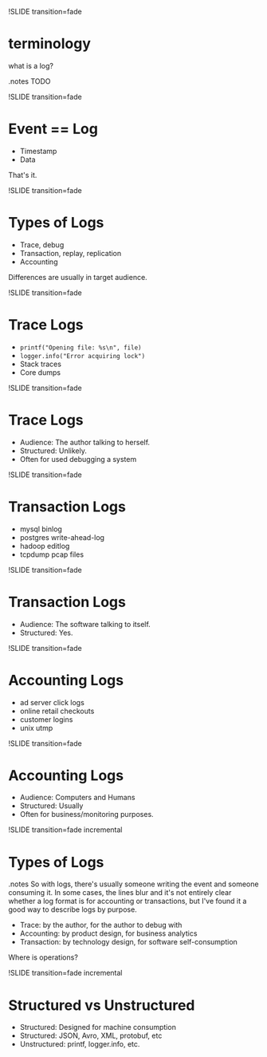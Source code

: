!SLIDE transition=fade
# terminology

what is a log?

.notes TODO

!SLIDE transition=fade
# Event == Log

* Timestamp
* Data

That's it.

!SLIDE transition=fade
# Types of Logs

* Trace, debug
* Transaction, replay, replication
* Accounting

Differences are usually in target audience.

!SLIDE transition=fade
# Trace Logs

* `printf("Opening file: %s\n", file)`
* `logger.info("Error acquiring lock")`
* Stack traces
* Core dumps

!SLIDE transition=fade
# Trace Logs

* Audience: The author talking to herself.
* Structured: Unlikely.
* Often for used debugging a system

!SLIDE transition=fade
# Transaction Logs

* mysql binlog
* postgres write-ahead-log
* hadoop editlog
* tcpdump pcap files

!SLIDE transition=fade
# Transaction Logs

* Audience: The software talking to itself.
* Structured: Yes.

!SLIDE transition=fade
# Accounting Logs

* ad server click logs
* online retail checkouts
* customer logins
* unix utmp

!SLIDE transition=fade
# Accounting Logs

* Audience: Computers and Humans
* Structured: Usually
* Often for business/monitoring purposes.

!SLIDE transition=fade incremental
# Types of Logs

.notes So with logs, there's usually someone writing the event and someone
consuming it. In some cases, the lines blur and it's not entirely clear whether
a log format is for accounting or transactions, but I've found it a good way
to describe logs by purpose.

* Trace: by the author, for the author to debug with
* Accounting: by product design, for business analytics
* Transaction: by technology design, for software self-consumption

Where is operations?

!SLIDE transition=fade incremental
# Structured vs Unstructured

* Structured: Designed for machine consumption 
* Structured: JSON, Avro, XML, protobuf, etc
* Unstructured: printf, logger.info, etc.
